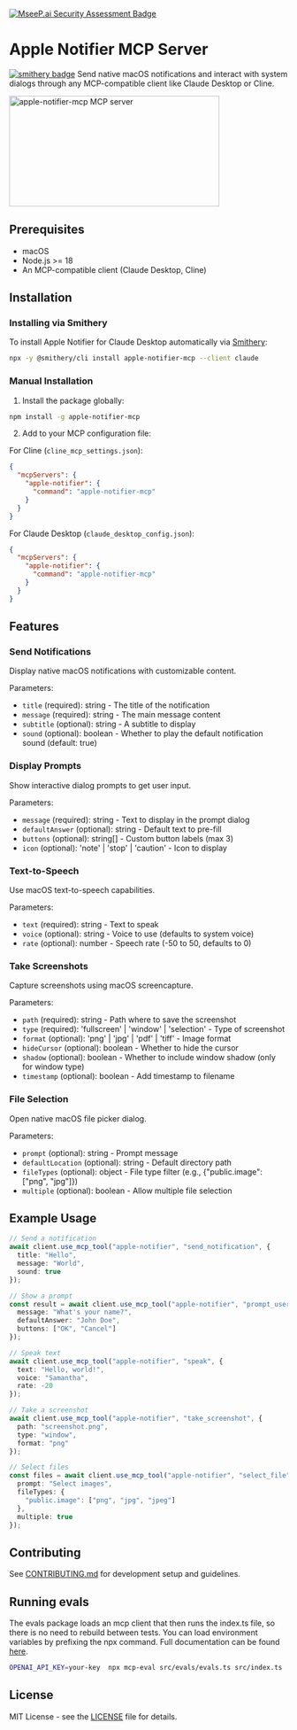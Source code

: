 [![MseeP.ai Security Assessment Badge](https://mseep.net/pr/turlockmike-apple-notifier-mcp-badge.png)](https://mseep.ai/app/turlockmike-apple-notifier-mcp)

# Apple Notifier MCP Server

[![smithery badge](https://smithery.ai/badge/apple-notifier-mcp)](https://smithery.ai/server/apple-notifier-mcp)
Send native macOS notifications and interact with system dialogs through any MCP-compatible client like Claude Desktop or Cline.

<a href="https://glama.ai/mcp/servers/t1w1dq4wy4"><img width="380" height="200" src="https://glama.ai/mcp/servers/t1w1dq4wy4/badge" alt="apple-notifier-mcp MCP server" /></a>

## Prerequisites

- macOS
- Node.js >= 18
- An MCP-compatible client (Claude Desktop, Cline)

## Installation

### Installing via Smithery

To install Apple Notifier for Claude Desktop automatically via [Smithery](https://smithery.ai/server/apple-notifier-mcp):

```bash
npx -y @smithery/cli install apple-notifier-mcp --client claude
```

### Manual Installation
1. Install the package globally:
```bash
npm install -g apple-notifier-mcp
```

2. Add to your MCP configuration file:

For Cline (`cline_mcp_settings.json`):
```json
{
  "mcpServers": {
    "apple-notifier": {
      "command": "apple-notifier-mcp"
    }
  }
}
```

For Claude Desktop (`claude_desktop_config.json`):
```json
{
  "mcpServers": {
    "apple-notifier": {
      "command": "apple-notifier-mcp"
    }
  }
}
```

## Features

### Send Notifications

Display native macOS notifications with customizable content.

Parameters:
- `title` (required): string - The title of the notification
- `message` (required): string - The main message content
- `subtitle` (optional): string - A subtitle to display
- `sound` (optional): boolean - Whether to play the default notification sound (default: true)

### Display Prompts

Show interactive dialog prompts to get user input.

Parameters:
- `message` (required): string - Text to display in the prompt dialog
- `defaultAnswer` (optional): string - Default text to pre-fill
- `buttons` (optional): string[] - Custom button labels (max 3)
- `icon` (optional): 'note' | 'stop' | 'caution' - Icon to display

### Text-to-Speech

Use macOS text-to-speech capabilities.

Parameters:
- `text` (required): string - Text to speak
- `voice` (optional): string - Voice to use (defaults to system voice)
- `rate` (optional): number - Speech rate (-50 to 50, defaults to 0)

### Take Screenshots

Capture screenshots using macOS screencapture.

Parameters:
- `path` (required): string - Path where to save the screenshot
- `type` (required): 'fullscreen' | 'window' | 'selection' - Type of screenshot
- `format` (optional): 'png' | 'jpg' | 'pdf' | 'tiff' - Image format
- `hideCursor` (optional): boolean - Whether to hide the cursor
- `shadow` (optional): boolean - Whether to include window shadow (only for window type)
- `timestamp` (optional): boolean - Add timestamp to filename

### File Selection

Open native macOS file picker dialog.

Parameters:
- `prompt` (optional): string - Prompt message
- `defaultLocation` (optional): string - Default directory path
- `fileTypes` (optional): object - File type filter (e.g., {"public.image": ["png", "jpg"]})
- `multiple` (optional): boolean - Allow multiple file selection

## Example Usage

```typescript
// Send a notification
await client.use_mcp_tool("apple-notifier", "send_notification", {
  title: "Hello",
  message: "World",
  sound: true
});

// Show a prompt
const result = await client.use_mcp_tool("apple-notifier", "prompt_user", {
  message: "What's your name?",
  defaultAnswer: "John Doe",
  buttons: ["OK", "Cancel"]
});

// Speak text
await client.use_mcp_tool("apple-notifier", "speak", {
  text: "Hello, world!",
  voice: "Samantha",
  rate: -20
});

// Take a screenshot
await client.use_mcp_tool("apple-notifier", "take_screenshot", {
  path: "screenshot.png",
  type: "window",
  format: "png"
});

// Select files
const files = await client.use_mcp_tool("apple-notifier", "select_file", {
  prompt: "Select images",
  fileTypes: {
    "public.image": ["png", "jpg", "jpeg"]
  },
  multiple: true
});
```

## Contributing

See [CONTRIBUTING.md](CONTRIBUTING.md) for development setup and guidelines.



## Running evals

The evals package loads an mcp client that then runs the index.ts file, so there is no need to rebuild between tests. You can load environment variables by prefixing the npx command. Full documentation can be found [here](https://www.mcpevals.io/docs).

```bash
OPENAI_API_KEY=your-key  npx mcp-eval src/evals/evals.ts src/index.ts
```
## License

MIT License - see the [LICENSE](LICENSE) file for details.
